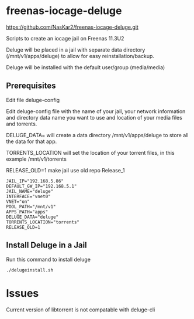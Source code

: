 # freenas-iocage-deluge

https://github.com/NasKar2/freenas-iocage-deluge.git

Scripts to create an iocage jail on Freenas 11.3U2

Deluge  will be placed in a jail with separate data directory (/mnt/v1/apps/deluge) to allow for easy reinstallation/backup.

Deluge  will be installed with the default user/group (media/media)


## Prerequisites
Edit file deluge-config

Edit deluge-config file with the name of your jail, your network information and directory data name you want to use and location of your media files and torrents.

DELUGE_DATA= will create a data directory /mnt/v1/apps/deluge to store all the data for that app.


TORRENTS_LOCATION will set the location of your torrent files, in this example /mnt/v1/torrents

RELEASE_OLD=1 make jail use old repo Release_1

```
JAIL_IP="192.168.5.86"
DEFAULT_GW_IP="192.168.5.1"
JAIL_NAME="deluge"
INTERFACE="vnet0"
VNET="on"
POOL_PATH="/mnt/v1"
APPS_PATH="apps"
DELUGE_DATA="deluge"
TORRENTS_LOCATION="torrents"
RELEASE_OLD=1

```

## Install Deluge in a Jail

Run this command to install deluge

```
./delugeinstall.sh
```

# Issues

Current version of libtorrent is not compatable with deluge-cli
